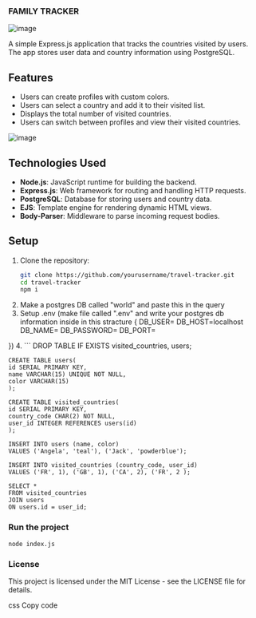### FAMILY TRACKER
![image](https://github.com/user-attachments/assets/2915f8c9-ad42-421b-b598-95f576ae9c8d)

A simple Express.js application that tracks the countries visited by users. The app stores user data and country information using PostgreSQL.

## Features

- Users can create profiles with custom colors.
- Users can select a country and add it to their visited list.
- Displays the total number of visited countries.
- Users can switch between profiles and view their visited countries.

![image](https://github.com/user-attachments/assets/095dda9e-a78f-49ed-9bfd-39483f83ab82)


## Technologies Used

- **Node.js**: JavaScript runtime for building the backend.
- **Express.js**: Web framework for routing and handling HTTP requests.
- **PostgreSQL**: Database for storing users and country data.
- **EJS**: Template engine for rendering dynamic HTML views.
- **Body-Parser**: Middleware to parse incoming request bodies.

## Setup

1. Clone the repository:
   ```bash
   git clone https://github.com/yourusername/travel-tracker.git
   cd travel-tracker
   npm i
   ```
2. Make a postgres DB called "world" and paste this in the query
3. Setup .env (make file called ".env" and write your postgres db information inside in this stracture {
   DB_USER=
   DB_HOST=localhost
   DB_NAME=
   DB_PASSWORD=
   DB_PORT=

})
4.  ```
     DROP TABLE IF EXISTS visited_countries, users;

    CREATE TABLE users(
    id SERIAL PRIMARY KEY,
    name VARCHAR(15) UNIQUE NOT NULL,
    color VARCHAR(15)
    );
  
    CREATE TABLE visited_countries(
    id SERIAL PRIMARY KEY,
    country_code CHAR(2) NOT NULL,
    user_id INTEGER REFERENCES users(id)
    );
  
    INSERT INTO users (name, color)
    VALUES ('Angela', 'teal'), ('Jack', 'powderblue');
  
    INSERT INTO visited_countries (country_code, user_id)
    VALUES ('FR', 1), ('GB', 1), ('CA', 2), ('FR', 2 );
  
    SELECT *
    FROM visited_countries
    JOIN users
    ON users.id = user_id;

### Run the project 
```
node index.js
```
### License
This project is licensed under the MIT License - see the LICENSE file for details.

css
Copy code


  
   
       
